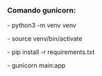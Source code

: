 <h3>Comando gunicorn:</h3>
<p>- python3 -m venv venv</p>
<p>- source venv/bin/activate</p>
<p>- pip install -r requirements.txt</p>
<p>- gunicorn main:app</p>
<p></p>
